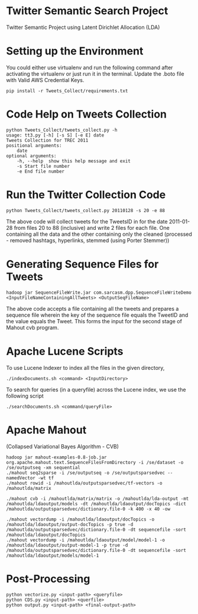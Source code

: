 Twitter Semantic Search Project 
===========

Twitter Semantic Project using Latent Dirichlet Allocation (LDA)

Setting up the Environment
====
You could either use virtualenv and run the following command after activating the virtualenv or just run it in the terminal. Update the .boto file with Valid AWS Credential Keys.
    
    pip install -r Tweets_Collect/requirements.txt
    
Code Help on Tweets Collection
====
    python Tweets_Collect/tweets_collect.py -h
    usage: tt3.py [-h] [-s S] [-e E] date
    Tweets Collection for TREC 2011
    positional arguments:
        date
    optional arguments:
        -h, --help  show this help message and exit
        -s Start file number
        -e End file number

Run the Twitter Collection Code
====

    python Tweets_Collect/tweets_collect.py 20110128 -s 20 -e 88
  
The above code will collect tweets for the TweetsID in for the date 2011-01-28 from files 20 to 88 (inclusive) and write 2 files for each file. One containing all the data and the other containing only the cleaned (processed - removed hashtags, hyperlinks, stemmed (using Porter Stemmer))

Generating Sequence Files for Tweets
====

    hadoop jar SequenceFileWrite.jar com.sarcasm.dpp.SequenceFileWriteDemo <InputFileNameContainingAllTweets> <OutputSeqFileName>
   
 The above code accepts a file containing all the tweets and prepares a sequence file wherein the key of the sequence file equals the TweetID and the value equals the Tweet. This forms the input for the second stage of Mahout cvb program.  

Apache Lucene Scripts
====
To use Lucene Indexer to index all the files in the given directory,

    ./indexDocuments.sh <command> <InputDirectory>
    
To search for queries (in a queryfile) across the Lucene index, we use the following script

    ./searchDocuments.sh <command/queryFile>

Apache Mahout 
===
(Collapsed Variational Bayes Algorithm - CVB)

    hadoop jar mahout-examples-0.8-job.jar org.apache.mahout.text.SequenceFilesFromDirectory -i /se/dataset -o /se/outputseq -xm sequential
    ./mahout seq2sparse -i /se/outputseq -o /se/outputsparsedvec --namedVector -wt tf
    ./mahout rowid -i /mahoutlda/outputsparsedvec/tf-vectors -o /mahoutlda/matrix
    
    ./mahout cvb -i /mahoutlda/matrix/matrix -o /mahoutlda/lda-output -mt /mahoutlda/ldaoutput/models -dt /mahoutlda/ldaoutput/docTopics -dict /mahoutlda/outputsparsedvec/dictionary.file-0 -k 400 -x 40 -ow
    
    ./mahout vectordump -i /mahoutlda/ldaoutput/docTopics -o /mahoutlda/ldaoutput/output-docTopics -p true -d /mahoutlda/outputsparsedvec/dictionary.file-0 -dt sequencefile -sort /mahoutlda/ldaoutput/docTopics 
    ./mahout vectordump -i /mahoutlda/ldaoutput/model/model-1 -o /mahoutlda/ldaoutput/output-model-1 -p true -d /mahoutlda/outputsparsedvec/dictionary.file-0 -dt sequencefile -sort /mahoutlda/ldaoutput/models/model-1

Post-Processing 
===
    python vectorize.py <input-path> <queryfile>
    python CDS.py <input-path> <querfile>
    python output.py <input-path> <final-output-path>
